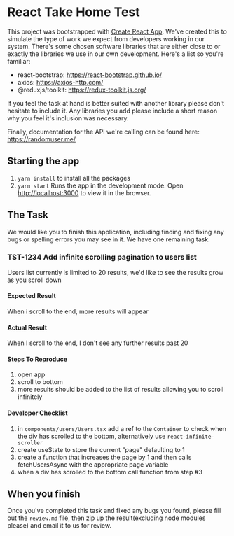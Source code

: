 # React Take Home Test

This project was bootstrapped with [Create React App](https://github.com/facebook/create-react-app).  We've created this to simulate the type of work we expect from developers working in our system.  There's some chosen software libraries that are either close to or exactly the libraries we use in our own development.  Here's a list so you're familiar:

* react-bootstrap: https://react-bootstrap.github.io/
* axios: https://axios-http.com/
* @reduxjs/toolkit: https://redux-toolkit.js.org/

If you feel the task at hand is better suited with another library please don't hesitate to include it.  Any libraries you add please include a short reason why you feel it's inclusion was necessary.

Finally, documentation for the API we're calling can be found here: https://randomuser.me/

## Starting the app

1. `yarn install` to install all the packages
2. `yarn start` Runs the app in the development mode. Open [http://localhost:3000](http://localhost:3000) to view it in the browser.

## The Task

We would like you to finish this application, including finding and fixing any bugs or spelling errors you may see in it.  We have one remaining task:

### TST-1234 Add infinite scrolling pagination to users list

Users list currently is limited to 20 results, we'd like to see the results grow as you scroll down

#### Expected Result

When i scroll to the end, more results will appear

#### Actual Result

When I scroll to the end, I don't see any further results past 20

#### Steps To Reproduce

1. open app
2. scroll to bottom
3. more results should be added to the list of results allowing you to scroll infinitely

#### Developer Checklist

1. in `components/users/Users.tsx` add a ref to the `Container` to check when the div has scrolled to the bottom, alternatively use `react-infinite-scroller`
2. create useState to store the current "page" defaulting to 1
3. create a function that increases the page by 1 and then calls fetchUsersAsync with the appropriate page variable
4. when a div has scrolled to the bottom call function from step #3

## When you finish

Once you've completed this task and fixed any bugs you found, please fill out the `review.md` file, then zip up the result(excluding node modules please) and email it to us for review.
